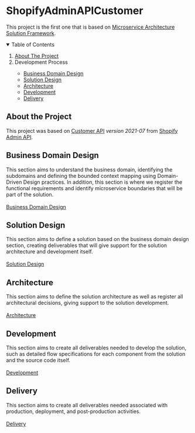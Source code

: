 # ShopifyAdminAPICustomer
This project is the first one that is based on <a href="https://github.com/rpicanco/MicroserviceArchitectureSolutionFramework">Microservice Architecture Solution Framework</a>.<br>

<!-- TABLE OF CONTENTS -->
<details open="open">
  <summary>Table of Contents</summary>
  <ol>
    <li>
      <a href="#about-the-project">About The Project</a>
    </li>
    <li>
       <a>Development Process</a>
    </li>
    <ul>
      <li>
        <a href="#business-domain-design">Business Domain Design</a>
      </li>
      <li>
        <a href="#solution-design">Solution Design</a>
      </li>
      <li>
        <a href="#architecture">Architecture</a>
      </li>
	  <li>
        <a href="#development">Development</a>
      </li>
      </li>
	  <li>
        <a href="#delivery">Delivery</a>
      </li>
    </ul>
  </ol>
</details>

## About the Project

This project was based on <a href="https://shopify.dev/api/admin-rest/2021-07/resources/customer">Customer API</a> <i>version 2021-07</i> from <a href="https://shopify.dev/api/admin">Shopify Admin API</a>.

## Business Domain Design

This section aims to understand the business domain, identifying the subdomains and defining the bounded context mapping using Domain-Driven Design practices. In addition, this section is where we register the functional requirements and identify microservice boundaries that will be part of the solution.
<br><br>[Business Domain Design](business-domain-design/business-domain-design.md)

## Solution Design

This section aims to define a solution based on the business domain design section, creating deliverables that will give support for the solution architecture and development itself.
<br><br>[Solution Design](solution-design/solution-design.md)

## Architecture

This section aims to define the solution architecture as well as register all architectural decisions, giving support to the solution development.
<br><br>[Architecture](architecture/architecture.md)

## Development

This section aims to create all deliverables needed to develop the solution, such as detailed flow specifications for each component from the solution and the source code itself.
<br><br>[Development](development/development.md)

## Delivery

This section aims to create all deliverables needed associated with production, deployment, and post-production activities.
<br><br>[Delivery](delivery/delivery.md)

